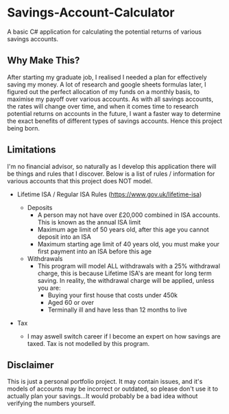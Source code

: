 # Savings-Account-Calculator
A basic C# application for calculating the potential returns of various savings accounts.

## Why Make This?
After starting my graduate job, I realised I needed a plan for effectively saving my money. A lot of research and google sheets formulas later,
I figured out the perfect allocation of my funds on a monthly basis, to maximise my payoff over various accounts. As with all savings accounts, the rates will change over time, and when it comes time
to research potential returns on accounts in the future, I want a faster way to determine the exact benefits of different types of savings accounts. Hence
this project being born.

## Limitations
I'm no financial advisor, so naturally as I develop this application there will be things and rules that I discover. Below is a list of rules / information for various accounts that this project does NOT model.

- Lifetime ISA / Regular ISA Rules (https://www.gov.uk/lifetime-isa)
  - Deposits
    - A person may not have over £20,000 combined in ISA accounts. This is known as the annual ISA limit
    - Maximum age limit of 50 years old, after this age you cannot deposit into an ISA
    - Maximum starting age limit of 40 years old, you must make your first payment into an ISA before this age
  - Withdrawals
    - This program will model ALL withdrawals with a 25% withdrawal charge, this is because Lifetime ISA's are meant for long term saving. In reality, the withdrawal charge will be applied, unless you are:
        - Buying your first house that costs under 450k
        - Aged 60 or over
        - Terminally ill and have less than 12 months to live
     
- Tax
  - I may aswell switch career if I become an expert on how savings are taxed. Tax is not modelled by this program.
   
## Disclaimer
This is just a personal portfolio project. It may contain issues, and it's models of accounts may be incorrect or outdated, so please don't use it to actually plan your savings...It would probably be a bad idea without verifying the numbers yourself.
